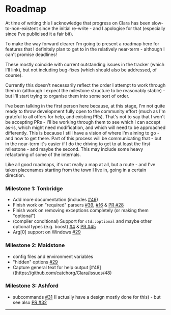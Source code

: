 # Roadmap

At time of writing this I acknowledge that progress on Clara has been slow-to-non-existent since the initial re-write -
and I apologise for that (especially since I've publicised it a fair bit).

To make the way forward clearer I'm going to present a roadmap here for features that I definitely plan to get to in
the relatively near-term - although I can't promise deadlines!

These mostly coincide with current outstanding issues in the tracker (which I'll link), but not including bug-fixes
(which should also be addressed, of course).

Currently this doesn't necessarily reflect the order I attempt to work through them in (although I expect the milestone
structure to be reasonably stable) - but I'll start trying to organise them into some sort of order.

I've been talking in the first person here because, at this stage, I'm not quite ready to throw development fully
open to the community effort (much as I'm grateful to all offers for help, and existing PRs). That's not to say
that I won't be accepting PRs - I'll be working through them to see which I can accept as-is, which might need
modification, and which will need to be approached differently.
This is because I still have a vision of where I'm aiming to go - and how to get there. Part of this process will
be communicating that - but in the near-term it's easier if I do the driving to get to at least the first milestone -
and maybe the second. This may include some heavy refactoring of some of the internals.

Like all good roadmaps, it's not really a map at all, but a route - and I've taken placenames starting from the town I
live in, going in a certain direction.

### Milestone 1: Tonbridge
 
- Add more documentation (includes [#49](https://github.com/catchorg/Clara/issues/49))
- Finish work on "required" parsers [#39](https://github.com/catchorg/Clara/issues/39), [#16](https://github.com/catchorg/Clara/issues/16) & [PR #28](https://github.com/catchorg/Clara/pull/28)
- Finish work on removing exceptions completely (or making them "optional")
- (compiler conditional) Support for `std::optional` and maybe other optional types (e.g. boost) [#4](https://github.com/catchorg/Clara/issues/4) & [PR #45](https://github.com/catchorg/Clara/pull/45)
- Arg[0] support on Windows [#29](https://github.com/catchorg/Clara/issues/29)
 
### Milestone 2: Maidstone

- config files and environment variables
- "hidden" options [#29](https://github.com/catchorg/Clara/issues/29)
- Capture general text for help output [#48]((https://github.com/catchorg/Clara/issues/48)

### Milestone 3: Ashford

- subcommands [#31](https://github.com/catchorg/Clara/issues/31) (I actually have a design mostly done for this) - but see also [PR #32](https://github.com/catchorg/Clara/pull/32)

---

